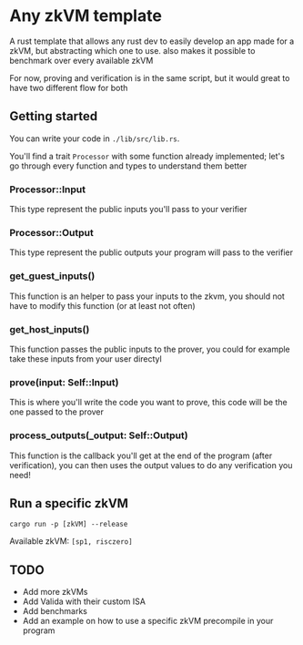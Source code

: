 # Any zkVM template
A rust template that allows any rust dev to easily develop an app made for a zkVM, but abstracting which one to use. also makes it possible to benchmark over every available zkVM

For now, proving and verification is in the same script, but it would great to have two different flow for both

## Getting started
You can write your code in `./lib/src/lib.rs`. 

You'll find a trait `Processor` with some function already implemented; let's go through every function and types to understand them better

### Processor::Input
This type represent the public inputs you'll pass to your verifier
### Processor::Output
This type represent the public outputs your program will pass to the verifier
### get_guest_inputs()
This function is an helper to pass your inputs to the zkvm, you should not have to modify this function (or at least not often)
### get_host_inputs()
This function passes the public inputs to the prover, you could for example take these inputs from your user directyl
### prove(input: Self::Input)
This is where you'll write the code you want to prove, this code will be the one passed to the prover
### process_outputs(_output: Self::Output)
This function is the callback you'll get at the end of the program (after verification), you can then uses the output values to do any verification you need!

## Run a specific zkVM
`cargo run -p [zkVM] --release`

Available zkVM: `[sp1, risczero]`

## TODO
- Add more zkVMs
- Add Valida with their custom ISA
- Add benchmarks
- Add an example on how to use a specific zkVM precompile in your program
